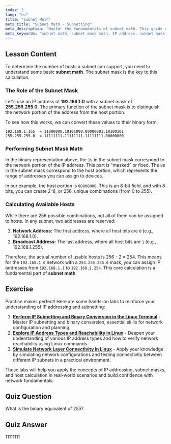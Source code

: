 ```yaml
---
index: 3
lang: "en"
title: "Subnet Math"
meta_title: "Subnet Math - Subnetting"
meta_description: "Master the fundamentals of subnet math. This guide explains how to perform subnet mask math to calculate the number of available hosts on your network. Learn essential IP addressing and binary concepts for Linux networking."
meta_keywords: "subnet math, subnet mask math, IP address, subnet mask, network hosts, binary, Linux networking, host calculation, beginner tutorial"
---
```


## Lesson Content

To determine the number of hosts a subnet can support, you need to understand some basic **subnet math**. The subnet mask is the key to this calculation.

### The Role of the Subnet Mask

Let's use an IP address of **192.168.1.0** with a subnet mask of **255.255.255.0**. The primary function of the subnet mask is to distinguish the network portion of the address from the host portion.

To see how this works, we can convert these values to their binary form.

```
192.168.1.165  = 11000000.10101000.00000001.10100101
255.255.255.0  = 11111111.11111111.11111111.00000000
```

### Performing Subnet Mask Math

In the binary representation above, the `1`s in the subnet mask correspond to the network portion of the IP address. This part is "masked" or fixed. The `0`s in the subnet mask correspond to the host portion, which represents the range of addresses you can assign to devices.

In our example, the host portion is `00000000`. This is an 8-bit field, and with 8 bits, you can create 2^8, or 256, unique combinations (from 0 to 255).

### Calculating Available Hosts

While there are 256 possible combinations, not all of them can be assigned to hosts. In any subnet, two addresses are reserved:

1. **Network Address:** The first address, where all host bits are `0` (e.g., 192.168.1.0).
2. **Broadcast Address:** The last address, where all host bits are `1` (e.g., 192.168.1.255).

Therefore, the actual number of usable hosts is 256 - 2 = 254. This means for the `192.168.1.0` network with a `255.255.255.0` mask, you can assign IP addresses from `192.168.1.1` to `192.168.1.254`. This core calculation is a fundamental part of **subnet math**.

## Exercise

Practice makes perfect! Here are some hands-on labs to reinforce your understanding of IP addressing and subnetting:

1. **[Perform IP Subnetting and Binary Conversion in the Linux Terminal](https://labex.io/labs/comptia-perform-ip-subnetting-and-binary-conversion-in-the-linux-terminal-592782)** - Master IP subnetting and binary conversion, essential skills for network configuration and planning.
2. **[Explore IP Address Types and Reachability in Linux](https://labex.io/labs/comptia-explore-ip-address-types-and-reachability-in-linux-592780)** - Deepen your understanding of various IP address types and how to verify network reachability using Linux commands.
3. **[Simulate Network Layer Connectivity in Linux](https://labex.io/labs/comptia-simulate-network-layer-connectivity-in-linux-592752)** - Apply your knowledge by simulating network configurations and testing connectivity between different IP subnets in a practical environment.

These labs will help you apply the concepts of IP addressing, subnet masks, and host calculation in real-world scenarios and build confidence with network fundamentals.

## Quiz Question

What is the binary equivalent of 255?

## Quiz Answer

11111111
